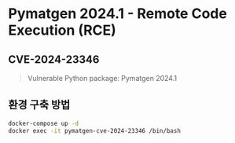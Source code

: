 # Pymatgen 2024.1 - Remote Code Execution (RCE)
## CVE-2024-23346
> Vulnerable Python package: Pymatgen 2024.1

## 환경 구축 방법
```bash
docker-compose up -d
docker exec -it pymatgen-cve-2024-23346 /bin/bash
